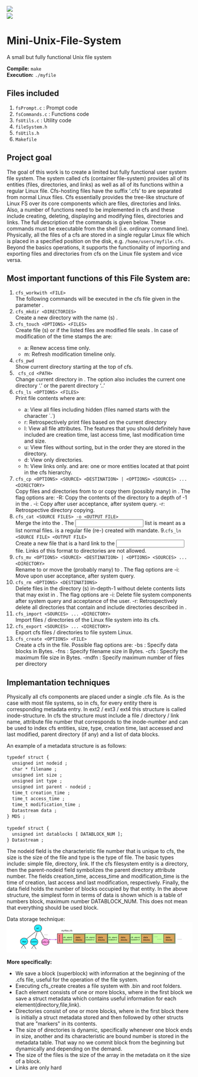 ![](https://img.shields.io/badge/UNIX-FILE%20SYSTEM-orange)  
![](https://img.shields.io/badge/Language-%20C-blue)  
# Mini-Unix-File-System 
A small but fully functional Unix file system 

__Compile:__ ```make``` \
__Execution:__ ```./myfile```


## Files included
1. ```fsPrompt.c``` : Prompt code
2. ```fsCommands.c``` : Functions code
3. ```fsUtils.c``` : Utility code
4. ```fileSystem.h```
5. ```fsUtils.h```
6. ```Makefile```

## Project goal
The goal of this work is to create a limited but fully functional user system file system. The system called cfs (container file-system) provides all of its entities (files, directories, and links) as well as all of its functions within
a regular Linux file. Cfs-hosting files have the suffix ‘.cfs’ to are separated from normal Linux files.
Cfs essentially provides the tree-like structure of Linux FS over its core components which are files, directories and links. Also, a number of functions need to be implemented in cfs and these include creating, deleting, displaying and modifying files, directories and links. The full description of the commands is given below. These commands must be executable
from the shell (i.e. ordinary command line). Physically, all the files of a cfs are stored in a single regular Linux file which is placed in a specified position on the disk, e.g. ```/home/users/myfile.cfs```. Beyond the basics
operations, it supports the functionality of importing and exporting files and directories from
cfs on the Linux file system and vice versa.


## Most important functions of this File System are:

1. ``` cfs_workwith <FILE> ``` \
The following commands will be executed in the cfs file given in the parameter <FILE>.
2. ``` cfs_mkdir <DIRECTORIES> ``` \
Create a new directory with the name (s) <DIRECTORIES>.
3. ``` cfs_touch <OPTIONS> <FILES> ``` \
Create file (s) or if the listed files are modified file seals <FILES>. In case of modification of the time stamps the <OPTIONS> are:
    - a: Renew access time only.
    - m: Refresh modification timeline only.
4. ``` cfs_pwd ``` \
Show current directory starting at the top of cfs.
5. ``` cfs_cd <PATH>``` \
Change current directory in <PATH>. The <PATH> option also includes the current one directory ‘.’ or the parent directory ‘..’
6. ``` cfs_ls <OPTIONS> <FILES> ``` \
  Print file contents where <OPTIONS> are:
    - a: View all files including hidden (files named starts with the character ΄.΄)
    - r: Retrospectively print files based on the current directory
    - l: View all file attributes. The features that you should definitely have included are creation time, last access time, last modification time and size.
    - u: View files without sorting, but in the order they are stored in the directory.
    - d: View only directories.
    - h: View links only.
  and <FILES> are: one or more entities located at that point in the cfs hierarchy.
7. ``` cfs_cp <OPTIONS> <SOURCE> <DESTINATION> | <OPTIONS> <SOURCES> ... <DIRECTORY> ``` \
Copy files and directories from <SOURCE> to <DESTINATION> or copy them (possibly many) <SOURCES> in <DIRECTORY>.
The <OPTIONS> flag options are:
    -R: Copy the contents of the <SOURCE> directory to a depth of -1 in the <DESTINATION>.
    -i: Copy after user acceptance, after system query.
    -r: Retrospective directory copying.
8. ``` cfs_cat <SOURCE FILES> -o <OUTPUT FILE> ``` \
Merge the <SOURCE FILES> into the <OUTPUT FILE>. The <INPUT FILES> list is meant as a list normal files. <OUTPUT FILE> is a regular file (re-) created with mandate.
9.``` cfs_ln <SOURCE FILE> <OUTPUT FILE> ```\
Create a new <OUTPUT FILE> file that is a hard link to the <INPUT FILE> file. Links of this format to directories are not allowed.
10. ``` cfs_mv <OPTIONS> <SOURCE> <DESTINATION> | <OPTIONS> <SOURCES> ... <DIRECTORY> ``` \
Rename <SOURCE> to <DESTINATION> or move the (probably many) <SOURCES> to <DIRECTORY>. 
The flag options are <OPTIONS>
    -i: Move upon user acceptance, after system query.
11. ``` cfs_rm <OPTIONS> <DESTINATIONS> ``` \
Delete files in the <DESTINATIONS> directory (s) in-depth-1 without delete contents lists that may exist in <DESTINATIONS>. The flag options are <OPTIONS>
    -i: Delete file system components after system query and acceptance of the user.
    -r: Retrospectively delete all directories that contain and include directories described in <DESTINATIONS>.
12. ``` cfs_import <SOURCES> ... <DIRECTORY> ``` \
Import <SOURCES> files / directories of the Linux file system into its <DIRECTORY> cfs.
13. ``` cfs_export <SOURCES> ... <DIRECTORY> ``` \
Export cfs <SOURCES> files / directories to <DIRECTORY> file system Linux.
14. ``` cfs_create <OPTIONS> <FILE> ``` \
Create a cfs in the <FILE> file.
Possible <OPTIONS> flag options are:
    -bs <BLOCK SIZE>: Specify data blocks in Bytes.
    -fns <FILENAME SIZE>: Specify filename size in Bytes.
    -cfs <MAX FILE SIZE>: Specify the maximum file size in Bytes.
    -mdfn <MAX DIRECTORY FILE NUMBER>: Specify maximum number of files per directory 


## Implemantation techniques
Physically all cfs components are placed under a single .cfs file.
As is the case with most file systems, so in cfs, for every entity there is
corresponding metadata entry. In ext2 / ext3 / ext4 this structure is called inode-structure.
In cfs the structure must include a file / directory / link name, attribute
file number that corresponds to the inode-number and can be used to index
cfs entities, size, type, creation time, last accessed and last modified, parent directory (if any) and a list of data blocks.

An example of a metadata structure is as follows: 
```
typedef struct {
  unsigned int nodeid ;
  char * filename ;
  unsigned int size ;
  unsigned int type ;
  unsigned int parent - nodeid ;
  time_t creation_time ;
  time_t access_time ;
  time_t modification_time ;
  Datastream data ;
} MDS ;

typedef struct {
  unsigned int datablocks [ DATABLOCK_NUM ];
} Datastream ;

```

The nodeid field is the characteristic file number that is unique to cfs, the size is the size of the file and type is the type of file. The basic types include: simple file, directory, link. If the cfs filesystem entity is a directory, then the parent-nodeid field symbolizes the parent directory attribute number. The fields creation_time, access_time and modification_time is the time of creation, last access and last modification, respectively. Finally, the data field holds the number of blocks occupied by that entity. In the above structure, the simplest form in terms of data is shown which is a table of numbers block, maximum number DATABLOCK_NUM. This does not mean that everything should be used block. 

Data storage technique: \
![](/images/fs.png?raw=true "FS memory visualization")

__More specifically:__
- We save a block (superblock) with information at the beginning of the .cfs file, useful for the operation of the file system.
- Executing cfs_create creates a file system with .bin and root folders.
- Each element consists of one or more blocks, where in the first block we save a struct metadata which contains useful information for each element(directory,file,link).
- Directories consist of one or more blocks,  where in the first block there is initially a struct metadata stored and then followed by other structs that are "markers" in its contents.
- The size of directories is dynamic, specifically whenever
one block ends in size, another and its characteristic are bound
number is stored in the metadata table. That way no
we commit block from the beginning but dynamically and depending on the demand.
- The size of the files is the size of the array in the metadata on it
the size of a block. 
- Links are only hard

